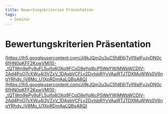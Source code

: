 ```yaml
---
title: Bewertungskriterien Präsentation
tags:
  - Seminar
---
```

# Bewertungskriterien Präsentation

[https://lh5.googleusercontent.com/Jj9kJQm2u3uC5fdE6iTvIf9aIFvJvDN0c6fHN0pKFF2KxwVMl10-_tQTWm9ePy9uFL5ujfo6OXq9FCoD8eYqI6cP5WeYWiMWbWCDIV-2Ad4PoO7cXWu4i3VZxV_1DAsbVCFLy2DvIsbRYyVAaiRTJTDXMuWWs0V6nqYRhdy_IV8Mo_U1XpRDmAaLQBgA8Q](https://lh5.googleusercontent.com/Jj9kJQm2u3uC5fdE6iTvIf9aIFvJvDN0c6fHN0pKFF2KxwVMl10-_tQTWm9ePy9uFL5ujfo6OXq9FCoD8eYqI6cP5WeYWiMWbWCDIV-2Ad4PoO7cXWu4i3VZxV_1DAsbVCFLy2DvIsbRYyVAaiRTJTDXMuWWs0V6nqYRhdy_IV8Mo_U1XpRDmAaLQBgA8Q)